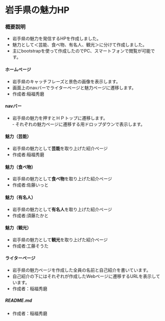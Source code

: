 # 岩手県の魅力HP 
  
### 概要説明  
- 岩手県の魅力を発信するHPを作成しました。    
- 魅力として＜芸能、食べ物、有名人、観光＞に分けて作成しました。  
- 主にbootstrapを使って作成したのでPC、スマートフォンで閲覧が可能です。  

#### ホームページ  
- 岩手県のキャッチフレーズと景色の画像を表示します。  
- 画面上のnavバーでライターページと魅力ページに遷移します。  
- 作成者:稲福秀磨  
#### navバー  
- 岩手県の魅力を押すとＨＰトップに遷移します。    
‐ それぞれの魅力ページに遷移する用ドロップダウンで表示します。  
#### 魅力（芸能）  
- 岩手県の魅力として**芸能**を取り上げた紹介ページ  
- 作成者:稲福秀磨  
#### 魅力（食べ物）  
- 岩手県の魅力として**食べ物**を取り上げた紹介ページ  
- 作成者:佐藤いっと   
#### 魅力（有名人）  
- 岩手県の魅力として**有名人**を取り上げた紹介ページ  
- 作成者:須藤たかと  
#### 魅力（観光）  
- 岩手県の魅力として**観光**を取り上げた紹介ページ  
- 作成者:工藤そうた  
#### ライターページ  
- 岩手県の魅力ページを作成した全員の名前と自己紹介を書いています。  
- 自己紹介の下にはそれぞれが作成したWebページに遷移するURLを表示しています。  
- 作成者：稲福秀磨  

##### README.md  
- 作成者：稲福秀磨  
